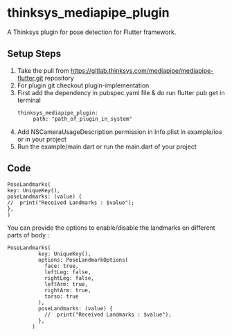 # thinksys_mediapipe_plugin

A Thinksys plugin for pose detection for Flutter framework.

## Setup Steps

1. Take the pull from https://gitlab.thinksys.com/mediapipe/mediapipe-flutter.git repository
2. For plugin git checkout plugin-implementation 
3. First add the dependency in pubspec.yaml file & do run flutter pub get in terminal
     ```
   thinksys_mediapipe_plugin:
          path: "path_of_plugin_in_system"
     ```
4. Add NSCameraUsageDescription permission in Info.plist in example/ios or in your project
5. Run the example/main.dart or run the main.dart of your project

## Code

```
PoseLandmarks(
key: UniqueKey(),
poseLandmarks: (value) {
//  print("Received Landmarks : $value");
},
)
```

You can provide the options to enable/disable the landmarks on different parts of body : 

```
PoseLandmarks(
          key: UniqueKey(),
          options: PoseLandmarkOptions(
            face: true,
            leftLeg: false,
            rightLeg: false,
            leftArm: true,
            rightArm: true,
            torso: true
          ),
          poseLandmarks: (value) {
            //  print("Received Landmarks : $value");
          },
        )
```